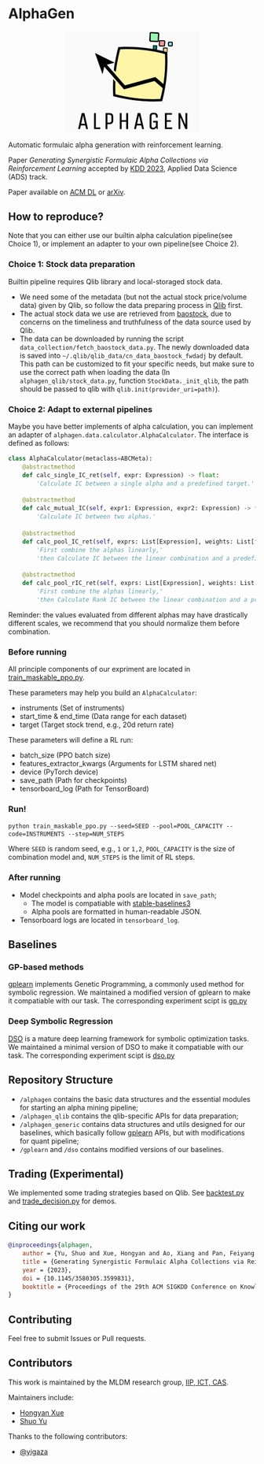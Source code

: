 # AlphaGen

<p align="center">
    <img src="images/logo.jpg" width=275 />
</p>

Automatic formulaic alpha generation with reinforcement learning.

Paper *Generating Synergistic Formulaic Alpha Collections via Reinforcement Learning* accepted by [KDD 2023](https://kdd.org/kdd2023/), Applied Data Science (ADS) track.

Paper available on [ACM DL](https://dl.acm.org/doi/10.1145/3580305.3599831) or [arXiv](https://arxiv.org/abs/2306.12964).

## How to reproduce?

Note that you can either use our builtin alpha calculation pipeline(see Choice 1), or implement an adapter to your own pipeline(see Choice 2).

### Choice 1: Stock data preparation

Builtin pipeline requires Qlib library and local-storaged stock data.

- We need some of the metadata (but not the actual stock price/volume data) given by Qlib, so follow the data preparing process in [Qlib](https://github.com/microsoft/qlib#data-preparation) first.
- The actual stock data we use are retrieved from [baostock](http://baostock.com/baostock/index.php/%E9%A6%96%E9%A1%B5), due to concerns on the timeliness and truthfulness of the data source used by Qlib.
- The data can be downloaded by running the script `data_collection/fetch_baostock_data.py`. The newly downloaded data is saved into `~/.qlib/qlib_data/cn_data_baostock_fwdadj` by default. This path can be customized to fit your specific needs, but make sure to use the correct path when loading the data (In `alphagen_qlib/stock_data.py`, function `StockData._init_qlib`, the path should be passed to qlib with `qlib.init(provider_uri=path)`).

### Choice 2: Adapt to external pipelines

Maybe you have better implements of alpha calculation, you can implement an adapter of `alphagen.data.calculator.AlphaCalculator`. The interface is defined as follows:

```python
class AlphaCalculator(metaclass=ABCMeta):
    @abstractmethod
    def calc_single_IC_ret(self, expr: Expression) -> float:
        'Calculate IC between a single alpha and a predefined target.'

    @abstractmethod
    def calc_mutual_IC(self, expr1: Expression, expr2: Expression) -> float:
        'Calculate IC between two alphas.'

    @abstractmethod
    def calc_pool_IC_ret(self, exprs: List[Expression], weights: List[float]) -> float:
        'First combine the alphas linearly,'
        'then Calculate IC between the linear combination and a predefined target.'

    @abstractmethod
    def calc_pool_rIC_ret(self, exprs: List[Expression], weights: List[float]) -> float:
        'First combine the alphas linearly,'
        'then Calculate Rank IC between the linear combination and a predefined target.'
```

Reminder: the values evaluated from different alphas may have drastically different scales, we recommend that you should normalize them before combination.

### Before running

All principle components of our expriment are located in [train_maskable_ppo.py](train_maskable_ppo.py).

These parameters may help you build an `AlphaCalculator`:

- instruments (Set of instruments)
- start_time & end_time (Data range for each dataset)
- target (Target stock trend, e.g., 20d return rate)

These parameters will define a RL run:

- batch_size (PPO batch size)
- features_extractor_kwargs (Arguments for LSTM shared net)
- device (PyTorch device)
- save_path (Path for checkpoints)
- tensorboard_log (Path for TensorBoard)

### Run!

```shell
python train_maskable_ppo.py --seed=SEED --pool=POOL_CAPACITY --code=INSTRUMENTS --step=NUM_STEPS
```

Where `SEED` is random seed, e.g., `1` or `1,2`, `POOL_CAPACITY` is the size of combination model and, `NUM_STEPS` is the limit of RL steps.

### After running

- Model checkpoints and alpha pools are located in `save_path`;
    - The model is compatiable with [stable-baselines3](https://github.com/DLR-RM/stable-baselines3)
    - Alpha pools are formatted in human-readable JSON.
- Tensorboard logs are located in `tensorboard_log`.

## Baselines

### GP-based methods

[gplearn](https://github.com/trevorstephens/gplearn) implements Genetic Programming, a commonly used method for symbolic regression. We maintained a modified version of gplearn to make it compatiable with our task. The corresponding experiment scipt is [gp.py](gp.py)

### Deep Symbolic Regression

[DSO](https://github.com/brendenpetersen/deep-symbolic-optimization) is a mature deep learning framework for symbolic optimization tasks. We maintained a minimal version of DSO to make it compatiable with our task. The corresponding experiment scipt is [dso.py](dso.py)

## Repository Structure

- `/alphagen` contains the basic data structures and the essential modules for starting an alpha mining pipeline;
- `/alphagen_qlib` contains the qlib-specific APIs for data preparation;
- `/alphagen_generic` contains data structures and utils designed for our baselines, which basically follow [gplearn](https://github.com/trevorstephens/gplearn) APIs, but with modifications for quant pipeline;
- `/gplearn` and `/dso` contains modified versions of our baselines.

## Trading (Experimental)

We implemented some trading strategies based on Qlib. See [backtest.py](backtest.py) and [trade_decision.py](trade_decision.py) for demos.

## Citing our work

```bibtex
@inproceedings{alphagen,
    author = {Yu, Shuo and Xue, Hongyan and Ao, Xiang and Pan, Feiyang and He, Jia and Tu, Dandan and He, Qing},
    title = {Generating Synergistic Formulaic Alpha Collections via Reinforcement Learning},
    year = {2023},
    doi = {10.1145/3580305.3599831},
    booktitle = {Proceedings of the 29th ACM SIGKDD Conference on Knowledge Discovery and Data Mining},
}
```

## Contributing

Feel free to submit Issues or Pull requests.

## Contributors

This work is maintained by the MLDM research group, [IIP, ICT, CAS](http://iip.ict.ac.cn/).

Maintainers include:

- [Hongyan Xue](https://github.com/xuehongyanL)
- [Shuo Yu](https://github.com/Chlorie)

Thanks to the following contributors:

- [@yigaza](https://github.com/yigaza)
